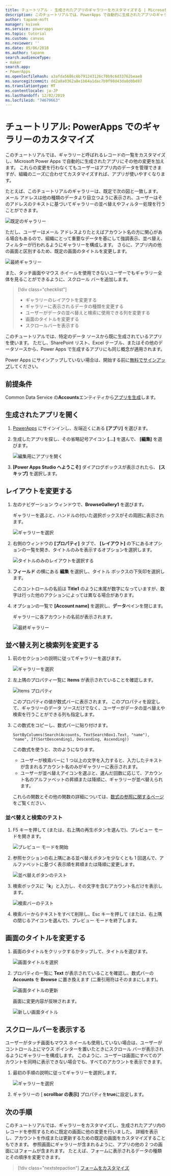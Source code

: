 ```yaml
---
title: チュートリアル - 生成されたアプリのギャラリーをカスタマイズする | Microsoft Docs
description: このチュートリアルでは、PowerApps で自動的に生成されたアプリのギャラリーと他の要素に表示されるデータをカスタマイズします。
author: tapanm-msft
manager: kvivek
ms.service: powerapps
ms.topic: tutorial
ms.custom: canvas
ms.reviewer: ''
ms.date: 05/06/2018
ms.author: tapanm
search.audienceType:
- maker
search.app:
- PowerApps
ms.openlocfilehash: a3afda5686c6b791243126c70b9c6d33762beae0
ms.sourcegitcommit: dd2a8a0362a8e1b64a1dac7b9f98d43da8d0bd87
ms.translationtype: MT
ms.contentlocale: ja-JP
ms.lasthandoff: 12/02/2019
ms.locfileid: "74679663"
---
```

# <a name="tutorial-customize-a-gallery-in-powerapps"></a>チュートリアル: PowerApps でのギャラリーのカスタマイズ

このチュートリアルでは、ギャラリーと呼ばれるレコードの一覧をカスタマイズし、Microsoft Power Apps で自動的に生成されたアプリにその他の変更を加えます。 これらの変更を行わなくてもユーザーはアプリ内のデータを管理できますが、組織のニーズに合わせてカスタマイズすれば、アプリが使いやすくなります。

たとえば、このチュートリアルのギャラリーは、既定で次の図と一致します。 メール アドレスは他の種類のデータより目立つように表示され、ユーザーはそのアドレスのテキストに基づいてギャラリーの並べ替えやフィルター処理を行うことができます。

![既定のギャラリー](./media/customize-layout-sharepoint/gallery-before.png)

ただし、ユーザーはメール アドレスよりたとえばアカウント名の方に関心がある場合もあるので、組織にとって重要なデータを基にして強調表示、並べ替え、フィルターが行われるようにギャラリーを構成します。 さらに、アプリ内の他の画面と区別するため、既定の画面のタイトルを変更します。

![最終ギャラリー](./media/customize-layout-sharepoint/gallery-after.png)

また、タッチ画面やマウス ホイールを使用できないユーザーでもギャラリー全体を見ることができるように、スクロール バーを追加します。

> [!div class="checklist"]
> * ギャラリーのレイアウトを変更する
> * ギャラリーに表示されるデータの種類を変更する
> * ユーザーがデータの並べ替えと検索に使用できる列を変更する
> * 画面のタイトルを変更する
> * スクロールバーを表示する

このチュートリアルでは、特定のデータ ソースから既に生成されているアプリを使います。 ただし、SharePoint リスト、Excel テーブル、またはその他のデータソースから、Power Apps で生成するアプリにも同じ概念が適用されます。

Power Apps にサインアップしていない場合は、開始する前に[無料でサインアップ](https://make.powerapps.com?utm_source=padocs&utm_medium=linkinadoc&utm_campaign=referralsfromdoc)してください。

## <a name="prerequisites"></a>前提条件

Common Data Service の**Accounts**エンティティから[アプリを生成](data-platform-create-app.md)します。

## <a name="open-the-generated-app"></a>生成されたアプリを開く

1. [PowerApps](https://make.powerapps.com?utm_source=padocs&utm_medium=linkinadoc&utm_campaign=referralsfromdoc) にサインインし、左端近くにある **[アプリ]** を選びます。

1. 生成したアプリを探し、その省略記号アイコン **[...]** を選んで、 **[編集]** を選びます。

    ![編集用にアプリを開く](./media/customize-layout-sharepoint/open-app.png)

1. **[Power Apps Studio へようこそ]** ダイアログボックスが表示されたら、 **[スキップ]** を選択します。

## <a name="change-the-layout"></a>レイアウトを変更する

1. 左のナビゲーション ウィンドウで、**BrowseGallery1** を選びます。

    ギャラリーを選ぶと、ハンドルの付いた選択ボックスがその周囲に表示されます。

    ![ギャラリーを選択](media/customize-layout-sharepoint/select-gallery-1.png)

1. 右側のウィンドウの **[プロパティ]** タブで、 **[レイアウト]** の下にあるオプションの一覧を開き、タイトルのみを表示するオプションを選択します。

    ![タイトルのみのレイアウトを選択する](./media/customize-layout-sharepoint/choose-layout.png)

1. **フィールド** の横にある **編集** を選択し、タイトル ボックスの下矢印を選択します。

    このコントロールの名前は **Title1** のように末尾が数字になっていますが、数字は行った他のアクションによっては異なる場合があります。

1. オプションの一覧で **[Account name]** を選択し、**データ**ペインを閉じます。

    ギャラリーに各アカウントの名前が表示されます。

    ![最終ギャラリー](./media/customize-layout-sharepoint/final-gallery.png)

## <a name="change-sort-and-search-columns"></a>並べ替え列と検索列を変更する

1. 前のセクションの説明に従ってギャラリーを選びます。

    ![ギャラリーを選択](./media/customize-layout-sharepoint/select-gallery-title.png)

1. 左上隅のプロパティ一覧に **Items** が表示されていることを確認します。

    ![Items プロパティ](./media/customize-layout-sharepoint/items-property.png)

    このプロパティの値が数式バーに表示されます。 このプロパティを設定して、ギャラリーのデータ ソースだけでなく、ユーザーがデータの並べ替えや検索を行うことができる列も指定します。

1. この数式をコピーし、数式バーに貼り付けます。

    ```SortByColumns(Search(Accounts, TextSearchBox1.Text, "name"), "name", If(SortDescending1, Descending, Ascending))```

    この数式を使うと、次のようになります。

    * ユーザーが検索バーに 1 つ以上の文字を入力すると、入力したテキストが含まれるアカウント名のみがギャラリーに表示されます。
    * ユーザーが並べ替えアイコンを選ぶと、選んだ回数に応じて、アカウント名のアルファベットの昇順または降順に、ギャラリーが並べ替えられます。

     これらの関数とその他の関数の詳細については、[数式の参照に関するページ](formula-reference.md)をご覧ください、

### <a name="test-sorting-and-searching"></a>並べ替えと検索のテスト

1. F5 キーを押して (または、右上隅の再生ボタンを選んで)、プレビュー モードを開きます。

    ![プレビュー モードを開始](./media/customize-layout-sharepoint/open-preview.png)

1. 参照セクションの右上隅にある並べ替えボタンを少なくとも 1 回選んで、アルファベットに基づく表示順を昇順または降順に変更します。

    ![並べ替えボタンのテスト](./media/customize-layout-sharepoint/sort-button.png)

1. 検索ボックスに「**k**」と入力し、その文字を含むアカウント名だけを表示します。

    ![検索バーのテスト](./media/customize-layout-sharepoint/test-filter.png)

1. 検索バーからテキストをすべて削除し、Esc キーを押して (または、右上隅の閉じるアイコンを選んで)、プレビュー モードを終了します。

## <a name="change-the-screen-title"></a>画面のタイトルを変更する

1. 画面のタイトルをクリックするかタップして、タイトルを選びます。

    ![画面タイトルを選択](./media/customize-layout-sharepoint/select-title.png)

1. プロパティの一覧に **Text** が表示されていることを確認し、数式バーの **Accounts** を **Browse** に置き換えます (二重引用符はそのままにします)。

    ![画面タイトルの更新](./media/customize-layout-sharepoint/change-screen-title.png)

    画面に変更内容が反映されます。

    ![新しい画面タイトル](./media/customize-layout-sharepoint/new-screen-title.png)

## <a name="show-a-scrollbar"></a>スクロールバーを表示する

ユーザーがタッチ画面もマウス ホイールも使用していない場合は、ユーザーがコントロール上にマウス ポインターを置いたときにスクロール バーが表示されるようにギャラリーを構成します。 このように、ユーザーは画面にすべてのアカウントを同時に表示できない場合でも、すべてのアカウントを表示できます。

1. 最初の手順の説明に従ってギャラリーを選択します。

    ![ギャラリーを選択](./media/customize-layout-sharepoint/select-gallery-sorted.png)

1. ギャラリーの [ **scrollbar の表示]** プロパティを**true**に設定します。

## <a name="next-steps"></a>次の手順

このチュートリアルでは、ギャラリーをカスタマイズし、生成されたアプリ内のレコードを参照するために既定の画面に他の変更を行いました。 詳細を表示し、アカウントを作成または更新するための既定の画面をカスタマイズすることもできます。 参照画面にギャラリーが含まれるように、アプリの他の 2 つの画面にはフォームが含まれます。 たとえば、フォームに表示されるデータの種類とその順序を変更できます。

> [!div class="nextstepaction"]
> [フォームをカスタマイズ](customize-forms-sharepoint.md)
